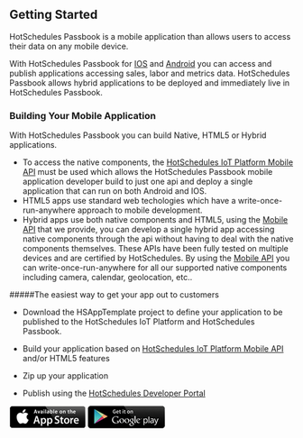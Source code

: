 ## Getting Started

HotSchedules Passbook is a mobile application than allows users to access their data on any mobile device.

With HotSchedules Passbook for [IOS](https://itunes.apple.com/us/app/bodhi-mobile/id967184526?mt=8) and [Android](https://market.android.com/details?id=com.bodhi.mobile.android) you can access and publish applications accessing sales, labor and metrics data.  HotSchedules Passbook allows hybrid applications to be deployed and immediately live in HotSchedules Passbook.  



### Building Your Mobile Application

With HotSchedules Passbook you can build Native, HTML5 or Hybrid applications.  

- To access the native components, the [HotSchedules IoT Platform Mobile API](http://mobileapi.bodhi.space) must be used which allows the HotSchedules Passbook mobile application developer build to just one api and deploy a single application that can run on both Android and IOS.  
- HTML5 apps use standard web techologies which have a write-once-run-anywhere approach to mobile development.
- Hybrid apps use both native components and HTML5, using the [Mobile API](http://mobileapi.bodhi.space) that we provide, you can develop a single hybrid app accessing native components through the api without having to deal with the native components themselves.  These APIs have been fully tested on multiple devices and are certified by HotSchedules. By using the [Mobile API](http://mobileapi.bodhi.space) you can write-once-run-anywhere for all our supported native components including camera, calendar, geolocation, etc..

#####The easiest way to get your app out to customers

- Download the HSAppTemplate project to define your application to be published to the HotSchedules IoT Platform and HotSchedules Passbook. 

- Build your application based on [HotSchedules IoT Platform Mobile API](http://mobileapi.bodhi.space) and/or HTML5 features  

- Zip up your application

- Publish using the [HotSchedules Developer Portal](https://developer.bodhi.space/developer)
 
[<img src="../../images/btn_itunes.png">](https://itunes.apple.com/us/app/bodhi-mobile/id967184526?mt=8)
[<img src="../../images/btn_play.png">](https://market.android.com/details?id=com.bodhi.mobile.android)
